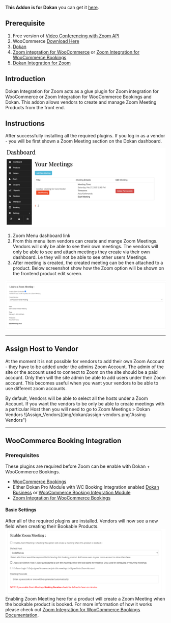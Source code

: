 **This Addon is for Dokan** you can get it [here](https://wordpress.org/plugins/dokan-lite/).

## Prerequisite

1. Free version of [Video Conferencing with Zoom API ](https://wordpress.org/plugins/video-conferencing-with-zoom-api/)
2. WooCommerce [Download Here](https://wordpress.org/plugins/woocommerce/)
3. [Dokan](https://wordpress.org/plugins/dokan-lite/)
3. [Zoom integration for WooCommerce](https://www.codemanas.com/downloads/zoom-meetings-for-woocommerce/) or [Zoom Integration for WooCommerce Bookings](https://www.codemanas.com/downloads/zoom-integration-for-woocommerce-booking/)
4. [Dokan Integration for Zoom](https://www.codemanas.com/downloads/dokan-integration-for-zoom/)

## Introduction

Dokan Integration for Zoom acts as a glue plugin for Zoom integration for WooCommerce or Zoom Integration for WooCommerce Bookings and Dokan. This addon allows vendors to create and manage Zoom Meeting Products from the front end.

## Instructions

After successfully installing all the required plugins. If you log in as a vendor - you will be first shown a Zoom Meeting section on the Dokan dashboard.

![Zoom_Dokan_dashboard](img/dokan/frontend-dashboard.png "Zoom Dokan Dashboard")

1. Zoom Menu dashboard link
2. From this menu item vendors can create and mange Zoom Meetings. Vendors will only be able to see their own meetings. The vendors will only be able to see and attach meetings they create via their own dashboard. i.e they will not be able to see other users Meetings.
3. After meeting is created, the created meeting can be then attached to a product. Below screenshot show how the Zoom option will be shown on the frontend product edit screen.

![Dokan_Product](img/dokan/connect-meeting.png "Dokan connect Product to meeting")

---

## Assign Host to Vendor

At the moment it is not possible for vendors to add their own Zoom Account - they have to be added under the admins Zoom Account. The admin of the site or the account used to connect to Zoom on the site should be a paid account. Only then will the site admin be able to add users under their Zoom account. This becomes useful when you want your vendors to be able to use different zoom accounts.

By default, Vendors will be able to select all the hosts under a Zoom Account. If you want the vendors to be only be able to create meetings with a particular Host then you will need to go to Zoom Meetings > Dokan Vendors
![Assign_Vendors](img/dokan/assign-vendors.png"Assing Vendors")

---

## WooCommerce Booking Integration

### Prerequisites
These plugins are required before Zoom can be enable with Dokan + WooCommerce Bookings.

- [WooCommerce Bookings](https://woocommerce.com/products/woocommerce-bookings/)
- Either Dokan Pro Module with WC Booking Integration enabled [Dokan Business](https://wedevs.com/dokan/pricing]) or [WooCommerce Booking Integration Module](https://wedevs.com/dokan/extensions/woocommerce-booking-integration/)
- [Zoom Integration for WooCommerce Bookings](https://www.codemanas.com/downloads/zoom-integration-for-woocommerce-booking/) 

#### Basic Settings
After all of the required plugins are installed. Vendors will now see a new field when creating their Bookable Products.
![Enable Zoom Meeting for Bookable Product](img/dokan/enable-zoom-meetings.png)
Enabling Zoom Meeting here for a product will create a Zoom Meeting when the bookable product is booked. For more information of how it works please check out  [Zoom Integration for WooCommerce Bookings Documentation](woocommerce-booking.md).